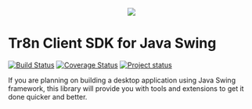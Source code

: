 <p align="center">
  <img src="https://raw.github.com/tr8n/tr8n/master/doc/screenshots/tr8nlogo.png">
</p>

Tr8n Client SDK for Java Swing
===

[![Build Status](https://travis-ci.org/tr8n/tr8n_swing_clientsdk.png?branch=master)](https://travis-ci.org/tr8n/tr8n_swing_clientsdk)
[![Coverage Status](https://coveralls.io/repos/tr8n/tr8n_swing_clientsdk/badge.png?branch=master)](https://coveralls.io/r/tr8n/tr8n_swing_clientsdk?branch=master)
[![Project status](http://stillmaintained.com/tr8n/tr8n_swing_clientsdk.png)](http://stillmaintained.com/tr8n/tr8n_swing_clientsdk.png)

If you are planning on building a desktop application using Java Swing framework, this library will provide you with tools and extensions to get it done quicker and better.



